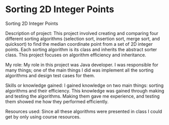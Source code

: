 # Sorting 2D Integer Points
Sorting 2D Integer Points

Description of project:
This project involved creating and comparing four different sorting algorithms (selection sort, insertion sort, merge sort, and quicksort) to find the median coordinate point from a set of 2D integer points. Each sorting algorithm is its class and inherits the abstract sorter class. This project focuses on algorithm efficiency and inheritance. 

My role:
My role in this project was Java developer. I was responsible for many things; one of the main things I did was implement all the sorting algorithms and design test cases for them. 

Skills or knowledge gained:
I gained knowledge on two main things: sorting algorithms and their efficiency. This knowledge was gained through making and testing the algorithms. Making them gave me experience, and testing them showed me how they performed efficiently.

Resources used:
Since all these algorithms were presented in class I could get by only using course resources.
